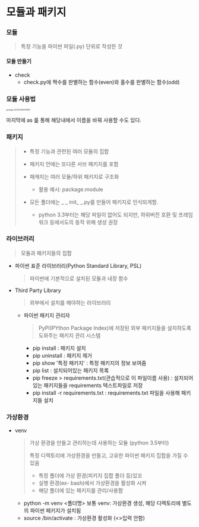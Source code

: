 # 모듈과 패키지

### 모듈

> 특정 기능을 파이썬 파일(.py) 단위로 작성한 것



#### 모듈 만들기

* check
  * check.py에 짝수를 판별하는 함수(even)와 홀수를 판별하는 함수(odd)

### 모듈 사용법

<img src="/Users/jin/Library/Application Support/typora-user-images/image-20210728104110967.png" alt="image-20210728104110967" style="zoom: 33%;" />

마지막에 as 릁 통해 해당내에서 이름을 바꿔 사용할 수도 있다.

### 패키지

> * 특정 기능과 관련된 여러 모듈의 집합
>
> * 패키지 안에는 또다른 서브 패키지를 포함
> * 패캐지는 여러 모듈/하위 패키지로 구조화
>   * 활용 예시: package.module
> * 모든 폴더에는 _ _ init_ _.py를 만들어 패키지로 인식되게함.
>   * python 3.3부터는 해당 파일이 없어도 되지만, 하위버전 호환 및 프레임워크 등에서도의 동작 위해 생성 권장

 

### 라이브러리

> 모듈과 패키지들의 집합

* 파이썬 표준 라이브러리(Python Standard Library, PSL)

  > 파이썬에 기본적으로 설치된 모듈과 내장 함수

* Third Party Library 

  > 외부에서 설치를 해야하는 라이브러리

  * 파이썬 패키지 관리자

    > PyPI(PYthon Package Index)에 저장된 외부 패키지들을 설치하도록 도와주는 패키지 관리 시스템

    * pip install : 패키지 설치
    * pip uninstall : 패키지 제거
    * pip show '특정 패키지' : 특정 패키지의 정보 보여줌
    * pip list : 설치되어있는 패키지 목록
    * pip freeze > requirements.txt(관습적으로 이 파일이름 사용) : 설치되어있는 패키지들을 requirements 텍스트파일로 저장
    * pip install -r requirements.txt :  requirements.txt 파일을 사용해 패키지들 설치

### 가상환경

* venv

  > 가상 환경을 만들고 관리하는데 사용하는 모듈 (python 3.5부터)
  >
  > 특정 디렉토리에 가상환경을 만들고, 고유한 파이썬 패키지 집합을 가질 수 있음
  >
  > * 특정 폴더에 가상 환경(피키지 집합 폴더 등)있꼬
  > * 실행 환경(ex- bash)에서 가상환경을 활성화 시켜
  > * 해당 폴더에 있는 패키지를 관리/사용함

  * python -m venv <폴더명> 보통  venv: 가상환경 생성, 해당 디렉토리에 별도의 파이썬 패키지가 설치됨
  * source <venv> /bin/activate : 가상환경 활성화 (<>입력 안함)